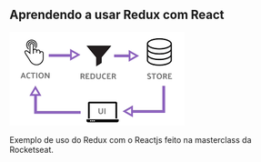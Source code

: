 

## Aprendendo a usar Redux com React

<img src="https://github.com/camilaseasky/redux-basico/blob/master/docs/redux.png" />

Exemplo de uso do Redux com o Reactjs feito na masterclass da Rocketseat.

